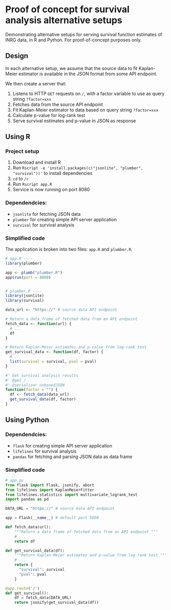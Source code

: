 # Proof of concept for survival analysis alternative setups

Demonstrating alternative setups for serving survival function estimates of INRG data, in R and Python. For proof-of-concept purposes only.

## Design

In each alternative setup, we assume that the source data to fit Kaplan-Meier estimator is available in the JSON format from some API endpoint.

We then create a server that:

1. Listens to HTTP `GET` requests on `/`, with a factor variable to use as query string `?factor=xxx`
2. Fetches data from the source API endpoint
3. Fit Kaplan-Meier estimator to data based on query string `?factor=xxx`
4. Calculate p-value for log-rank test
5. Serve survival estimates and p-value in JSON as response

## Using R

### Project setup

1. Download and install R
2. Run `Rscript -e 'install.packages(c("jsonlite", "plumber", "survival"))'` to install dependencies
3. `cd` to `/r`
4. Run `Rscript app.R`
5. Service is now running on port 8080

### Dependendcies:

- `jsonlite` for fetching JSON data
- `plumber` for creating simple API server application
- `survival` for survival analysis

### Simplified code

The application is broken into two files: `app.R` and `plumber.R`.

```r
# app.R ----
library(plumber)

app <- plumb("plumber.R")
app$run(port = 8080)


# plumber.R ----
library(jsonlite)
library(survival)

data_url <- "https://" # source data API endpoint

# Return a data frame of fetched data from an API endpoint
fetch_data <- function(url) {
  # ...
  df
}

# Return Kaplan-Meier estimates and p-value from log-rank test
get_survival_data <- function(df, factor) {
  # ...
  list(survival = survival, pval = pval)
}

#' Get survival analysis results
#' @get /
#' @serializer unboxedJSON
function(factor = "") {
  df <- fetch_data(data_url)
  get_survival_data(df, factor)
}
```

## Using Python

### Dependendcies:

- `flask` for creating simple API server application
- `lifelines` for survival analysis
- `pandas` for fetching and parsing JSON data as data frame

### Simplified code

```python
# app.py
from flask import Flask, jsonify, abort
from lifelines import KaplanMeierFitter
from lifelines.statistics import multivariate_logrank_test
import pandas as pd

DATA_URL = "https://" # source data API endpoint

app = Flask(__name__) # default port 5000

def fetch_data(url):
    """Return a data frame of fetched data from an API endpoint """
    # ...
    return df

def get_survival_data(df):
    """Return Kaplan-Meier estimates and p-value from log-rank test."""
    # ...
    return {
      "survival": survival
      "pval": pval
    }

@app.route('/')
def get_survival():
    df = fetch_data(DATA_URL)
    return jsonify(get_survival_data(df))
```

